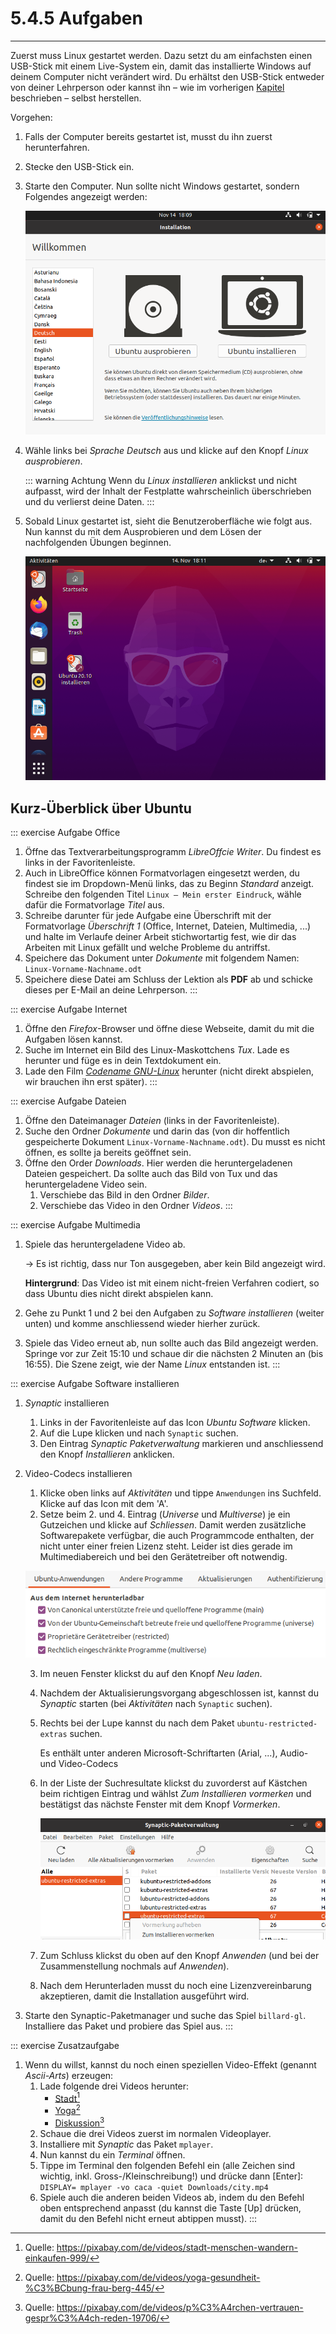 # 5.4.5 Aufgaben
---

Zuerst muss Linux gestartet werden. Dazu setzt du am einfachsten einen USB-Stick mit einem Live-System ein, damit das installierte Windows auf deinem Computer nicht verändert wird. Du erhältst den USB-Stick entweder von deiner Lehrperson oder kannst ihn – wie im vorherigen [Kapitel](?page=../4-install%2FREADME) beschrieben – selbst herstellen.

Vorgehen:

1. Falls der Computer bereits gestartet ist, musst du ihn zuerst herunterfahren.
2. Stecke den USB-Stick ein.
3. Starte den Computer. Nun sollte nicht Windows gestartet, sondern Folgendes angezeigt werden:

   ![Ubuntu-Startbildschirm](./ubuntu-boot2.png)
4. Wähle links bei _Sprache_ _Deutsch_ aus und klicke auf den Knopf _Linux ausprobieren_.

   ::: warning Achtung
   Wenn du _Linux installieren_ anklickst und nicht aufpasst, wird der Inhalt der Festplatte wahrscheinlich überschrieben und du verlierst deine Daten.
   :::

5. Sobald Linux gestartet ist, sieht die Benutzeroberfläche wie folgt aus. Nun kannst du mit dem Ausprobieren und dem Lösen der nachfolgenden Übungen beginnen.

   ![Ubuntu-Benutzeroberfläche](./ubuntu-homescreen.png)


## Kurz-Überblick über Ubuntu

<VueVideo id="BexdfZQVZuo"></VueVideo>

::: exercise Aufgabe Office
1. Öffne das Textverarbeitungsprogramm _LibreOffcie Writer_. Du findest es links in der Favoritenleiste.
2. Auch in LibreOffice können Formatvorlagen eingesetzt werden, du findest sie im Dropdown-Menü links, das zu Beginn _Standard_ anzeigt. Schreibe den folgenden Titel `Linux – Mein erster Eindruck`, wähle dafür die Formatvorlage _Titel_ aus.
3. Schreibe darunter für jede Aufgabe eine Überschrift mit der Formatvorlage _Überschrift 1_ (Office, Internet, Dateien, Multimedia, ...) und halte im Verlaufe deiner Arbeit stichwortartig fest, wie dir das Arbeiten mit Linux gefällt und welche Probleme du antriffst.
4. Speichere das Dokument unter _Dokumente_ mit folgendem Namen: `Linux-Vorname-Nachname.odt`
5. Speichere diese Datei am Schluss der Lektion als **PDF** ab und schicke dieses per E-Mail an deine Lehrperson.
:::

::: exercise Aufgabe Internet
1. Öffne den _Firefox_-Browser und öffne diese Webseite, damit du mit die Aufgaben lösen kannst.
2. Suche im Internet ein Bild des Linux-Maskottchens *Tux*. Lade es herunter und füge es in dein Textdokument ein.
3. Lade den Film [*Codename GNU-Linux*](http://propaganda.2flub.org/video/Codename-GNU-Linux/Codename-GNU-Linux-german.avi) herunter (nicht direkt abspielen, wir brauchen ihn erst später).
:::

::: exercise Aufgabe Dateien
1. Öffne den Dateimanager _Dateien_ (links in der Favoritenleiste).
2. Suche den Ordner _Dokumente_ und darin das (von dir hoffentlich gespeicherte Dokument `Linux-Vorname-Nachname.odt`). Du musst es nicht öffnen, es sollte ja bereits geöffnet sein.
3. Öffne den Order _Downloads_. Hier werden die heruntergeladenen Dateien gespeichert. Da sollte auch das Bild von Tux und das heruntergeladene Video sein.
   1. Verschiebe das Bild in den Ordner _Bilder_.
   2. Verschiebe das Video in den Ordner _Videos_.
:::

::: exercise Aufgabe Multimedia
1. Spiele das heruntergeladene Video ab.

   → Es ist richtig, dass nur Ton ausgegeben, aber kein Bild angezeigt wird.

   **Hintergrund**: Das Video ist mit einem nicht-freien Verfahren codiert, so dass Ubuntu dies nicht direkt abspielen kann.

2. Gehe zu Punkt 1 und 2 bei den Aufgaben zu _Software installieren_ (weiter unten) und komme anschliessend wieder hierher zurück.
3. Spiele das Video erneut ab, nun sollte auch das Bild angezeigt werden. Springe vor zur Zeit 15:10 und schaue dir die nächsten 2 Minuten an (bis 16:55). Die Szene zeigt, wie der Name _Linux_ entstanden ist.
:::

::: exercise Aufgabe Software installieren
1. _Synaptic_ installieren
   1. Links in der Favoritenleiste auf das Icon _Ubuntu Software_ klicken.
   2. Auf die Lupe klicken und nach `Synaptic` suchen.
   3. Den Eintrag _Synaptic Paketverwaltung_ markieren und anschliessend den Knopf _Installieren_ anklicken.
2. Video-Codecs installieren
   1. Klicke oben links auf _Aktivitäten_ und tippe `Anwendungen` ins Suchfeld. Klicke auf das Icon mit dem 'A'.
   2. Setze beim 2. und 4. Eintrag (_Universe_ und _Multiverse_) je ein Gutzeichen und klicke auf _Schliessen_. Damit werden zusätzliche Softwarepakete verfügbar, die auch Programmcode enthalten, der nicht unter einer freien Lizenz steht. Leider ist dies gerade im Multimediabereich und bei den Gerätetreiber oft notwendig.

   ![](./ubuntu-repositories.png)

   3. Im neuen Fenster klickst du auf den Knopf _Neu laden_.
   4. Nachdem der Aktualisierungsvorgang abgeschlossen ist, kannst du _Synaptic_ starten (bei _Aktivitäten_ nach `Synaptic` suchen).
   5. Rechts bei der Lupe kannst du nach dem Paket `ubuntu-restricted-extras` suchen.

      Es enthält unter anderen Microsoft-Schriftarten (Arial, ...), Audio- und Video-Codecs

   6. In der Liste der Suchresultate klickst du zuvorderst auf Kästchen beim richtigen Eintrag und wählst _Zum Installieren vormerken_ und bestätigst das nächste Fenster mit dem Knopf _Vormerken_.

      ![](./synaptic-install.png)

   7. Zum Schluss klickst du oben auf den Knopf _Anwenden_ (und bei der Zusammenstellung nochmals auf _Anwenden_).
   8. Nach dem Herunterladen musst du noch eine Lizenzvereinbarung akzeptieren, damit die Installation ausgeführt wird.
3. Starte den Synaptic-Paketmanager und suche das Spiel `billard-gl`. Installiere das Paket und probiere das Spiel aus.
:::

::: exercise Zusatzaufgabe
1. Wenn du willst, kannst du noch einen speziellen Video-Effekt (genannt *Ascii-Arts*) erzeugen:
   1. Lade folgende drei Videos herunter:
      - [Stadt](https://media.mygymer.ch/videos/city.mp4)[^1]
      - [Yoga](https://media.mygymer.ch/videos/yoga.mp4)[^2]
      - [Diskussion](https://media.mygymer.ch/videos/couple.mp4)[^3]
   2. Schaue die drei Videos zuerst im normalen Videoplayer.
   2. Installiere mit _Synaptic_ das Paket `mplayer`.
   3. Nun kannst du ein _Terminal_ öffnen.
   4. Tippe im Terminal den folgenden Befehl ein (alle Zeichen sind wichtig, inkl. Gross-/Kleinschreibung!) und drücke dann [Enter]: `DISPLAY= mplayer -vo caca -quiet Downloads/city.mp4`
   5. Spiele auch die anderen beiden Videos ab, indem du den Befehl oben entsprechend anpasst (du kannst die Taste [Up] drücken, damit du den Befehl nicht erneut abtippen musst).
:::

[^1]: Quelle: https://pixabay.com/de/videos/stadt-menschen-wandern-einkaufen-999/
[^2]: Quelle: https://pixabay.com/de/videos/yoga-gesundheit-%C3%BCbung-frau-berg-445/
[^3]: Quelle: https://pixabay.com/de/videos/p%C3%A4rchen-vertrauen-gespr%C3%A4ch-reden-19706/
